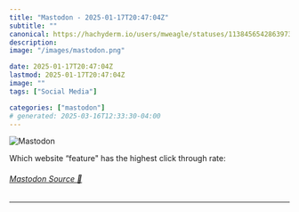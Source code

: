```yaml
---
title: "Mastodon - 2025-01-17T20:47:04Z"
subtitle: ""
canonical: https://hachyderm.io/users/mweagle/statuses/113845654286397374
description:
image: "/images/mastodon.png"

date: 2025-01-17T20:47:04Z
lastmod: 2025-01-17T20:47:04Z
image: ""
tags: ["Social Media"]

categories: ["mastodon"]
# generated: 2025-03-16T12:33:30-04:00
---
```

![Mastodon](/images/mastodon.png)

<p>Which website “feature&quot; has the highest click through rate:</p>


###### [Mastodon Source 🐘](https://hachyderm.io/@mweagle/113845654286397374)

___
